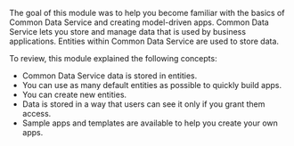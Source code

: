 The goal of this module was to help you become familiar with the basics of Common Data Service and creating 
model-driven apps. Common Data Service lets you store and manage 
data that is used by business applications. Entities within Common Data Service 
are used to store data.

To review, this module explained the following concepts:
- Common Data Service data is stored in entities. 
- You can use as many default entities as possible to quickly build apps.
- You can create new entities.
- Data is stored in a way that users can see it only if you grant them access. 
- Sample apps and templates are available to help you create your own apps.
